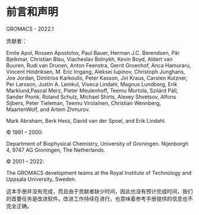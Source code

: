 # 前言和声明

GROMACS - 2022.1

贡献者：

Emile Apol, Rossen Apostolov, Paul Bauer, Herman J.C. Berendsen, Pär Bjelkmar, Christian Blau, Viacheslav Bolnykh, Kevin Boyd, Aldert van Buuren, Rudi van Drunen, Anton Feenstra, Gerrit Groenhof, Anca Hamuraru, Vincent Hindriksen, M. Eric Irrgang, Aleksei Iupinov, Christoph Junghans, Joe Jordan, Dimitrios Karkoulis, Peter Kasson, Jiri Kraus, Carsten Kutzner, Per Larsson, Justin A. Lemkul, Viveca Lindahl, Magnus Lundborg, Erik Marklund,Pascal Merz, Pieter Meulenhoff, Teemu Murtola, Szilárd Páll, Sander Pronk, Roland Schulz, Michael Shirts, Alexey Shvetsov, Alfons Sijbers, Peter Tieleman, Teemu Virolainen, Christian Wennberg, MaartenWolf, and Artem Zhmurov.

Mark Abraham, Berk Hess, David van der Spoel, and Erik Lindahl.

© 1991 – 2000:

Department of Biophysical Chemistry, University of Groningen. Nijenborgh 4, 9747 AG Groningen, The Netherlands.

© 2001 – 2022:

The GROMACS development teams at the Royal Institute of Technology and Uppsala University, Sweden.

这本手册并没有完成，而且由于贡献者缺少时间，因此也没有预计完成时间，我们的首要任务是改进软件。改进工作持续在进行，也意味着参考手册提供的信息也不完全正确。
